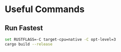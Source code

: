 # Useful Commands

## Run Fastest

```bash
set RUSTFLAGS=-C target-cpu=native -C opt-level=3
cargo build --release
```
